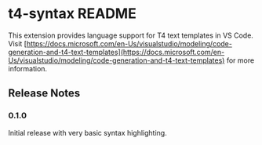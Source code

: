 # t4-syntax README

This extension provides language support for T4 text templates in VS Code.
Visit [https://docs.microsoft.com/en-Us/visualstudio/modeling/code-generation-and-t4-text-templates](https://docs.microsoft.com/en-Us/visualstudio/modeling/code-generation-and-t4-text-templates) for more information.

## Release Notes

### 0.1.0

Initial release with very basic syntax highlighting.
